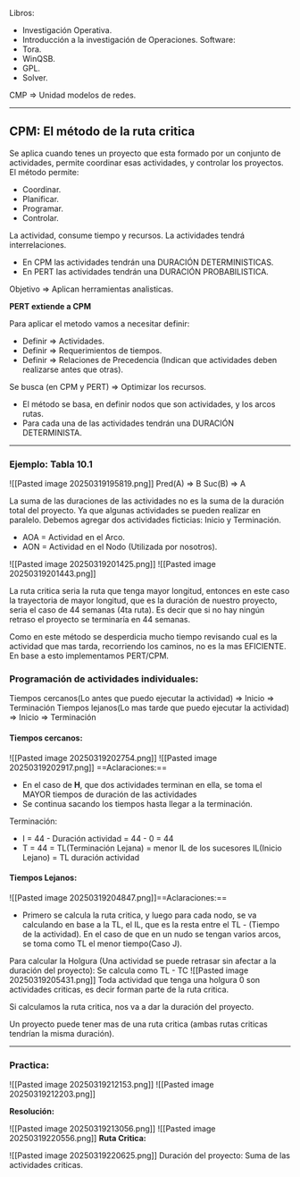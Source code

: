 Libros:
- Investigación Operativa.
- Introducción a la investigación de Operaciones.
Software:
- Tora.
- WinQSB.
- GPL.
- Solver.

CMP => Unidad modelos de redes.

----
## CPM: El método de la ruta critica
Se aplica cuando tenes un proyecto que esta formado por un conjunto de actividades, permite coordinar esas actividades, y controlar los proyectos.
El método permite:
- Coordinar.
- Planificar.
- Programar.
- Controlar.

La actividad, consume tiempo y recursos. La actividades tendrá interrelaciones. 
- En CPM las actividades tendrán una DURACIÓN DETERMINISTICAS.
- En PERT las actividades tendrán una DURACIÓN PROBABILISTICA.

Objetivo => Aplican herramientas analisticas.

**PERT extiende a CPM**

Para aplicar el metodo vamos a necesitar definir:
- Definir => Actividades.
- Definir => Requerimientos de tiempos.
- Definir => Relaciones de Precedencia (Indican que actividades deben realizarse antes que otras).

Se busca (en CPM y PERT) => Optimizar los recursos.

- El método se basa, en definir nodos que son actividades, y los arcos rutas.
- Para cada una de las actividades tendrán una DURACIÓN DETERMINISTA.

----
### Ejemplo: Tabla 10.1

![[Pasted image 20250319195819.png]]
Pred(A) => B
Suc(B) => A

La suma de las duraciones de las actividades no es la suma de la duración total del proyecto. Ya que algunas actividades se pueden realizar en paralelo. 
Debemos agregar dos actividades ficticias: Inicio y Terminación.
- AOA = Actividad en el Arco.
- AON = Actividad en el Nodo (Utilizada por nosotros).

![[Pasted image 20250319201425.png]]
![[Pasted image 20250319201443.png]]

La ruta critica seria la ruta que tenga mayor longitud, entonces en este caso la trayectoria de mayor longitud, que es la duración de nuestro proyecto, seria el caso de 44 semanas (4ta ruta). Es decir que si no hay ningún retraso el proyecto se terminaría en 44 semanas.

Como en este método se desperdicia mucho tiempo revisando cual es la actividad que mas tarda, recorriendo los caminos, no es la mas EFICIENTE.
En base a esto implementamos PERT/CPM.

### Programación de actividades individuales:
Tiempos cercanos(Lo antes que puedo ejecutar la actividad) => Inicio
													=> Terminación
Tiempos lejanos(Lo mas tarde que puedo ejecutar la actividad) => Inicio
													=> Terminación
#### Tiempos cercanos:
![[Pasted image 20250319202754.png]]
![[Pasted image 20250319202917.png]]
==Aclaraciones:==
- En el caso de **H**, que dos actividades terminan en ella, se toma el MAYOR tiempos de duración de las actividades
- Se continua sacando los tiempos hasta llegar a la terminación.

Terminación:
- I = 44 - Duración actividad = 44 - 0 = 44
- T = 44 =
TL(Terminación Lejana) = menor IL de los sucesores
IL(Inicio Lejano) = TL duración actividad

#### Tiempos Lejanos:
![[Pasted image 20250319204847.png]]==Aclaraciones:==
- Primero se calcula la ruta critica, y luego para cada nodo, se va calculando en base a la TL, el IL, que es la resta entre el TL - (Tiempo de la actividad). En el caso de que en un nudo se tengan varios arcos, se toma como TL el menor tiempo(Caso J).

Para calcular la Holgura (Una actividad se puede retrasar sin afectar a la duración del proyecto): Se calcula como TL - TC
![[Pasted image 20250319205431.png]]
Toda actividad que tenga una holgura 0 son actividades criticas, es decir forman parte de la ruta critica.

Si calculamos la ruta critica, nos va a dar la duración del proyecto.

Un proyecto puede tener mas de una ruta critica (ambas rutas criticas tendrían la misma duración).

---
### Practica:
![[Pasted image 20250319212153.png]]
![[Pasted image 20250319212203.png]]

**Resolución:**

![[Pasted image 20250319213056.png]]
![[Pasted image 20250319220556.png]]
**Ruta Critica:**

![[Pasted image 20250319220625.png]]
Duración del proyecto: Suma de las actividades criticas.

